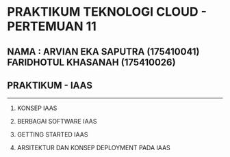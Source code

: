 # PRAKTIKUM TEKNOLOGI CLOUD - PERTEMUAN 11

## NAMA : ARVIAN EKA SAPUTRA (175410041) FARIDHOTUL KHASANAH (175410026)
## PRAKTIKUM - IAAS
---------------------------------------------
1. KONSEP IAAS

2. BERBAGAI SOFTWARE IAAS

3. GETTING STARTED IAAS

4. ARSITEKTUR DAN KONSEP DEPLOYMENT PADA IAAS